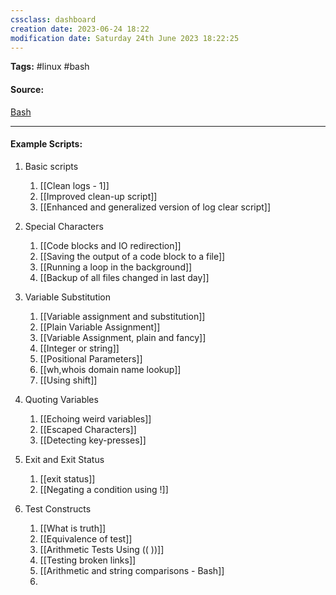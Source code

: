 ```yaml
---
cssclass: dashboard
creation date: 2023-06-24 18:22
modification date: Saturday 24th June 2023 18:22:25
---
```


**Tags:** #linux #bash

#### Source:
[Bash](https://tldp.org/LDP/abs/html/)

--------------------------------------

#### Example Scripts:

1. Basic scripts
	1. [[Clean logs - 1]]
	2. [[Improved clean-up script]]
	3. [[Enhanced and generalized version of log clear script]]

3. Special Characters
	1. [[Code blocks and IO redirection]]
	2. [[Saving the output of a code block to a file]]
	3. [[Running a loop in the background]]
	4. [[Backup of all files changed in last day]]

4. Variable Substitution
	1. [[Variable assignment and substitution]]
	2. [[Plain Variable Assignment]]
	3. [[Variable Assignment, plain and fancy]]
	4. [[Integer or string]]
	5. [[Positional Parameters]]
	6. [[wh,whois domain name lookup]]
	7. [[Using shift]]

5. Quoting Variables
	1. [[Echoing weird variables]]
	2. [[Escaped Characters]]
	3. [[Detecting key-presses]]

6.  Exit and Exit Status
	1. [[exit status]]
	2. [[Negating a condition using !]]

7.  Test Constructs
	1. [[What is truth]]
	2. [[Equivalence of test]]
	3. [[Arithmetic Tests Using (( ))]]
	4. [[Testing broken links]]
	5. [[Arithmetic and string comparisons - Bash]]
	6. 